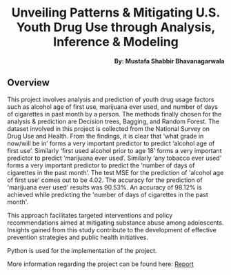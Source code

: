<h1 align="center">Unveiling Patterns & Mitigating U.S. Youth Drug Use through Analysis, Inference & Modeling</h1>

<p align="right"><b>By: Mustafa Shabbir Bhavanagarwala</b></p>

## Overview
<p>
This project involves analysis and prediction of youth drug usage factors such as alcohol age of first use, marijuana ever used, and number of days of cigarettes in past month by a person. The methods finally chosen for the analysis & prediction are Decision trees, Bagging, and Random Forest. The dataset involved in this project is collected from the National Survey on Drug Use and Health. From the findings, it is clear that ‘what grade in now/will be in’ forms a very important 
predictor to predict ‘alcohol age of first use’. Similarly ‘first used alcohol prior to age 18’
forms a very important predictor to predict ‘marijuana ever used’. Similarly ‘any 
tobacco ever used’ forms a very important predictor to predict the ‘number of days of 
cigarettes in the past month’. The test MSE for the prediction of 'alcohol age of first use' comes out to be 4.02. The accuracy for the prediction of 'marijuana ever used' results was 90.53%. An accuracy of 98.12% is achieved while predicting the 'number of days of cigarettes in the past month'.</p>

<p>
This 
approach facilitates targeted interventions and policy recommendations aimed at 
mitigating substance abuse among adolescents. Insights gained from this study 
contribute to the development of effective prevention strategies and public health 
initiatives.</p>

<p>Python is used for the implementation of the project.</p>

<p>

More information regarding the project can be found here: [Report](Report.pdf)

</p>


